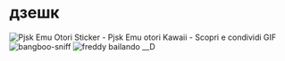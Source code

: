 # дзешк
![Pjsk Emu Otori Sticker - Pjsk Emu otori Kawaii - Scopri e condividi GIF](https://github.com/user-attachments/assets/9fb26115-f8ed-4732-9374-45ee380b263c)
![bangboo-sniff](https://github.com/user-attachments/assets/1c097fa0-d9dc-46b9-94d6-425d37b560d5)
![freddy bailando __D](https://github.com/user-attachments/assets/b7f8868b-3dbc-4789-b489-a21a2ffdb31d)
